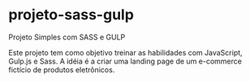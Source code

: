 # projeto-sass-gulp
Projeto Simples com SASS e GULP

Este projeto tem como objetivo treinar as habilidades com JavaScript, Gulp.js e Sass. A idéia é a criar uma landing page de um e-commerce fictício de produtos eletrônicos.
